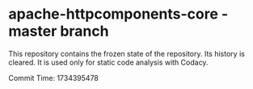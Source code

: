 # apache-httpcomponents-core - master branch

This repository contains the frozen state of the repository.
Its history is cleared. It is used only for static code
analysis with Codacy.

Commit Time: 1734395478